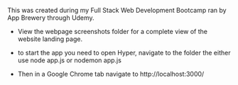 This was created during my Full Stack Web Development Bootcamp ran by App Brewery through Udemy.

- View the webpage screenshots folder for a complete view of the website landing page.

- to start the app you need to open Hyper, navigate to the folder the either use node app.js or nodemon app.js
- Then in a Google Chrome tab navigate to http://localhost:3000/
